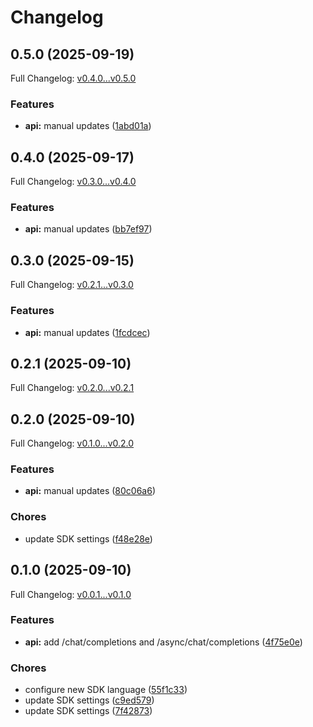 # Changelog

## 0.5.0 (2025-09-19)

Full Changelog: [v0.4.0...v0.5.0](https://github.com/ppl-ai/perplexity-node/compare/v0.4.0...v0.5.0)

### Features

* **api:** manual updates ([1abd01a](https://github.com/ppl-ai/perplexity-node/commit/1abd01a085300544dd07a5d3417dab4c919ade25))

## 0.4.0 (2025-09-17)

Full Changelog: [v0.3.0...v0.4.0](https://github.com/ppl-ai/perplexity-node/compare/v0.3.0...v0.4.0)

### Features

* **api:** manual updates ([bb7ef97](https://github.com/ppl-ai/perplexity-node/commit/bb7ef972fd3846806ca5e989621fff963249fe9a))

## 0.3.0 (2025-09-15)

Full Changelog: [v0.2.1...v0.3.0](https://github.com/ppl-ai/perplexity-node/compare/v0.2.1...v0.3.0)

### Features

* **api:** manual updates ([1fcdcec](https://github.com/ppl-ai/perplexity-node/commit/1fcdcec07820ebc44e1ce658a0a0013224d9a8f3))

## 0.2.1 (2025-09-10)

Full Changelog: [v0.2.0...v0.2.1](https://github.com/ppl-ai/perplexity-node/compare/v0.2.0...v0.2.1)

## 0.2.0 (2025-09-10)

Full Changelog: [v0.1.0...v0.2.0](https://github.com/ppl-ai/perplexity-node/compare/v0.1.0...v0.2.0)

### Features

* **api:** manual updates ([80c06a6](https://github.com/ppl-ai/perplexity-node/commit/80c06a65cdb5673fc4c580bcb30c4b701e5d3ab7))


### Chores

* update SDK settings ([f48e28e](https://github.com/ppl-ai/perplexity-node/commit/f48e28e7fc749be9ebe30c64ac9dd92ba6e9a411))

## 0.1.0 (2025-09-10)

Full Changelog: [v0.0.1...v0.1.0](https://github.com/ppl-ai/perplexity-node/compare/v0.0.1...v0.1.0)

### Features

* **api:** add /chat/completions and /async/chat/completions ([4f75e0e](https://github.com/ppl-ai/perplexity-node/commit/4f75e0e8d924a2042752cc8c3f456f6798417561))


### Chores

* configure new SDK language ([55f1c33](https://github.com/ppl-ai/perplexity-node/commit/55f1c33744bd229f460080ad9d966340a35e4151))
* update SDK settings ([c9ed579](https://github.com/ppl-ai/perplexity-node/commit/c9ed5797ec1d16980bd83965c1f660505665f113))
* update SDK settings ([7f42873](https://github.com/ppl-ai/perplexity-node/commit/7f4287392cefc4b9dbc068dd1af1aa80ef08a410))
